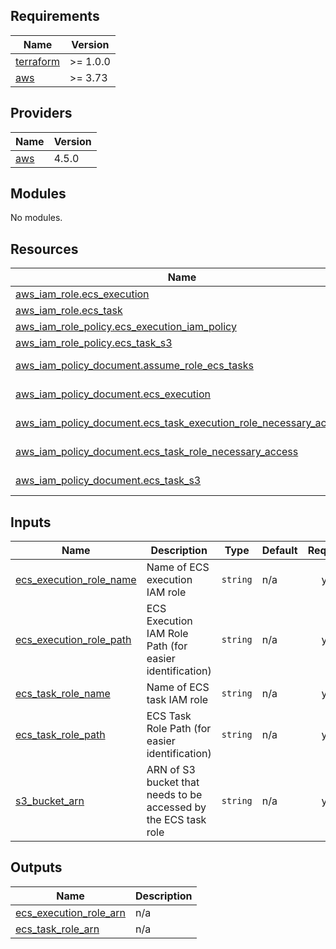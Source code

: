 <!-- BEGIN_TF_DOCS -->
## Requirements

| Name | Version |
|------|---------|
| <a name="requirement_terraform"></a> [terraform](#requirement\_terraform) | >= 1.0.0 |
| <a name="requirement_aws"></a> [aws](#requirement\_aws) | >= 3.73 |

## Providers

| Name | Version |
|------|---------|
| <a name="provider_aws"></a> [aws](#provider\_aws) | 4.5.0 |

## Modules

No modules.

## Resources

| Name | Type |
|------|------|
| [aws_iam_role.ecs_execution](https://registry.terraform.io/providers/hashicorp/aws/latest/docs/resources/iam_role) | resource |
| [aws_iam_role.ecs_task](https://registry.terraform.io/providers/hashicorp/aws/latest/docs/resources/iam_role) | resource |
| [aws_iam_role_policy.ecs_execution_iam_policy](https://registry.terraform.io/providers/hashicorp/aws/latest/docs/resources/iam_role_policy) | resource |
| [aws_iam_role_policy.ecs_task_s3](https://registry.terraform.io/providers/hashicorp/aws/latest/docs/resources/iam_role_policy) | resource |
| [aws_iam_policy_document.assume_role_ecs_tasks](https://registry.terraform.io/providers/hashicorp/aws/latest/docs/data-sources/iam_policy_document) | data source |
| [aws_iam_policy_document.ecs_execution](https://registry.terraform.io/providers/hashicorp/aws/latest/docs/data-sources/iam_policy_document) | data source |
| [aws_iam_policy_document.ecs_task_execution_role_necessary_access](https://registry.terraform.io/providers/hashicorp/aws/latest/docs/data-sources/iam_policy_document) | data source |
| [aws_iam_policy_document.ecs_task_role_necessary_access](https://registry.terraform.io/providers/hashicorp/aws/latest/docs/data-sources/iam_policy_document) | data source |
| [aws_iam_policy_document.ecs_task_s3](https://registry.terraform.io/providers/hashicorp/aws/latest/docs/data-sources/iam_policy_document) | data source |

## Inputs

| Name | Description | Type | Default | Required |
|------|-------------|------|---------|:--------:|
| <a name="input_ecs_execution_role_name"></a> [ecs\_execution\_role\_name](#input\_ecs\_execution\_role\_name) | Name of ECS execution IAM role | `string` | n/a | yes |
| <a name="input_ecs_execution_role_path"></a> [ecs\_execution\_role\_path](#input\_ecs\_execution\_role\_path) | ECS Execution IAM Role Path (for easier identification) | `string` | n/a | yes |
| <a name="input_ecs_task_role_name"></a> [ecs\_task\_role\_name](#input\_ecs\_task\_role\_name) | Name of ECS task IAM role | `string` | n/a | yes |
| <a name="input_ecs_task_role_path"></a> [ecs\_task\_role\_path](#input\_ecs\_task\_role\_path) | ECS Task Role Path (for easier identification) | `string` | n/a | yes |
| <a name="input_s3_bucket_arn"></a> [s3\_bucket\_arn](#input\_s3\_bucket\_arn) | ARN of S3 bucket that needs to be accessed by the ECS task role | `string` | n/a | yes |

## Outputs

| Name | Description |
|------|-------------|
| <a name="output_ecs_execution_role_arn"></a> [ecs\_execution\_role\_arn](#output\_ecs\_execution\_role\_arn) | n/a |
| <a name="output_ecs_task_role_arn"></a> [ecs\_task\_role\_arn](#output\_ecs\_task\_role\_arn) | n/a |
<!-- END_TF_DOCS -->